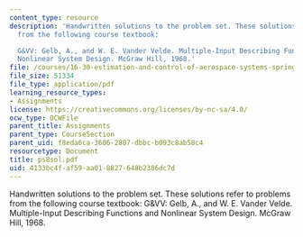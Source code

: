 ```yaml
---
content_type: resource
description: 'Handwritten solutions to the problem set. These solutions refer to problems
  from the following course textbook:

  G&VV: Gelb, A., and W. E. Vander Velde. Multiple-Input Describing Functions and
  Nonlinear System Design. McGraw Hill, 1968.'
file: /courses/16-30-estimation-and-control-of-aerospace-systems-spring-2004/4133bc4faf59aa018827648b2386dc7d_ps8sol.pdf
file_size: 51334
file_type: application/pdf
learning_resource_types:
- Assignments
license: https://creativecommons.org/licenses/by-nc-sa/4.0/
ocw_type: OCWFile
parent_title: Assignments
parent_type: CourseSection
parent_uid: f8eda6ca-3606-2807-dbbc-b093c8ab58c4
resourcetype: Document
title: ps8sol.pdf
uid: 4133bc4f-af59-aa01-8827-648b2386dc7d
---
```

Handwritten solutions to the problem set. These solutions refer to problems from the following course textbook:
G&VV: Gelb, A., and W. E. Vander Velde. Multiple-Input Describing Functions and Nonlinear System Design. McGraw Hill, 1968.